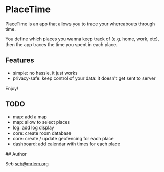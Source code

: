 # PlaceTime

PlaceTime is an app that allows you to trace your whereabouts through time.

You define which places you wanna keep track of (e.g. home, work, etc), then the app traces the time you spent in each
place.

## Features

- simple: no hassle, it just works
- privacy-safe: keep control of your data: it doesn't get sent to server

Enjoy!

## TODO

- map: add a map
- map: allow to select places
- log: add log display
- core: create room database
- core: create / update geofencing for each place
- dashboard: add calendar with times for each place

## Author

Seb <seb@mrlem.org>
